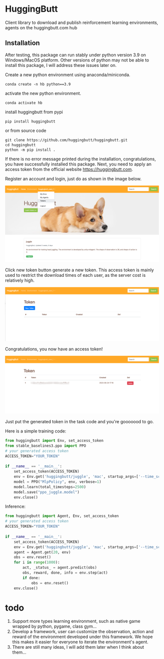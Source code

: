 # HuggingButt
Client library to download and publish reinforcement learning environments, agents on the huggingbutt.com hub

## Installation
After testing, this package can run stably under python version 3.9 on Windows/MacOS platform. Other versions of python may not be able to install this package,  I will address these issues later on. 

Create a new python environment using anaconda/miniconda.
```shell
conda create -n hb python==3.9
```

activate the new python environment.
```shell
conda activate hb
```

install huggingbutt from pypi
```shell
pip install huggingbutt
```
or from source code
```shell
git clone https://github.com/huggingbutt/huggingbutt.git
cd huggingbutt
python -m pip install .
```

If there is no error message printed during the installation, congratulations, you have successfully installed this package. Next, you need to apply an access token from the official website https://huggingbutt.com.

Register an account and login, just do as shown in the image below.

![image](https://raw.githubusercontent.com/huggingbutt/media_store/main/huggingbutt_readme/tokens_link.png)

Click new token button generate a new token. This access token is mainly used to restrict the download times of each user, as the server cost is relatively high.

![image](https://raw.githubusercontent.com/huggingbutt/media_store/main/huggingbutt_readme/new_tokens_buttong.png)

Congratulations, you now have an access token!

![image](https://raw.githubusercontent.com/huggingbutt/media_store/main/huggingbutt_readme/copy_your_token.png)

Just put the generated token in the task code and you're gooooood to go.

Here is a simple training code:
```python
from huggingbutt import Env, set_access_token
from stable_baselines3.ppo import PPO
# your generated access token
ACCESS_TOKEN="YOUR_TOKEN"

if __name__ == '__main__':
    set_access_token(ACCESS_TOKEN)
    env = Env.get('huggingbutt/juggle', 'mac', startup_args=['--time_scale', '10'])
    model = PPO("MlpPolicy", env, verbose=1)
    model.learn(total_timesteps=2500)
    model.save("ppo_juggle.model")
    env.close()
```
Inference:
```python
from huggingbutt import Agent, Env, set_access_token
# your generated access token
ACCESS_TOKEN="YOUR_TOKEN"

if __name__ == '__main__':
    set_access_token(ACCESS_TOKEN)
    env = Env.get('huggingbutt/juggle', 'mac', startup_args=['--time_scale', '1'])
    agent = Agent.get(20, env)
    obs = env.reset()
    for i in range(1000):
        act, _status_ = agent.predict(obs)
        obs, reward, done, info = env.step(act)
        if done:
            obs = env.reset()
    env.close()
```

# todo
1. Support more types learning environment, such as native game wrapped by python, pygame, class gym...
2. Develop a framework, user can customize the observation, action and reward of the environment developed under this framework. We hope this makes it easier for everyone to iterate the environment's agent.
3. There are still many ideas, I will add them later when I think about them...